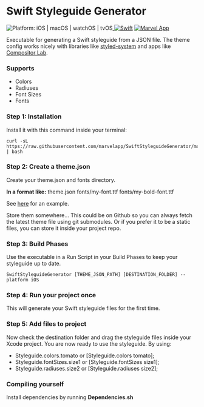 # Swift Styleguide Generator
<img src="https://img.shields.io/badge/platform-iOS%20%7C%20macOS%20%7C%20watchOS%20%7C%20tvOS-FFC82C.svg" style="max-height: 300px;" alt="Platform: iOS | macOS | watchOS | tvOS"><a href="https://developer.apple.com/swift/"> <img src="https://img.shields.io/badge/Swift-4.0-orange.svg?style=flat" style="max-height: 300px;" alt="Swift"/></a> <a href="http://twitter.com/marvelapp"><img src="https://img.shields.io/badge/Twitter-@marvelapp-blue.svg?style=flat" style="max-height: 300px;" alt="Marvel App"/></a>

Executable for generating a Swift styleguide from a JSON file. The theme config works nicely with libraries like [styled-system](https://github.com/jxnblk/styled-system) and apps like [Compositor Lab](compositor.io/lab).

### Supports
- Colors
- Radiuses
- Font Sizes
- Fonts

### Step 1: Installation

Install it with this command inside your terminal:

```
curl -sL https://raw.githubusercontent.com/marvelapp/SwiftStyleguideGenerator/master/Install.sh | bash
```

### Step 2: Create a theme.json

Create your theme.json and fonts directory.

**In a format like:**
theme.json
fonts/my-font.ttf
fonts/my-bold-font.ttf

See [here](SwiftStyleguideGenerator/Tests/Example) for an example.

Store them somewhere...
This could be on Github so you can always fetch the latest theme file using git submodules.
Or if you prefer it to be a static files, you can store it inside your project repo.

### Step 3: Build Phases
Use the executable in a Run Script in your Build Phases to keep your styleguide up to date.

```
SwiftStyleguideGenerator [THEME_JSON_PATH] [DESTINATION_FOLDER] --platform iOS
```

### Step 4: Run your project once
This will generate your Swift styleguide files for the first time.

### Step 5: Add files to project
Now check the destination folder and drag the styleguide files inside your Xcode project.
You are now ready to use the styleguide. By using:
- Styleguide.colors.tomato or [Styleguide.colors tomato];
- Styleguide.fontSizes.size1 or [Styleguide.fontSizes size1];
- Styleguide.radiuses.size2 or [Styleguide.radiuses size2];

### Compiling yourself

Install dependencies by running **Dependencies.sh**
